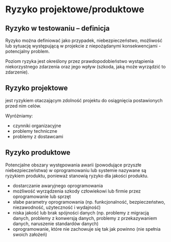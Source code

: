 # Ryzyko projektowe/produktowe

## Ryzyko w testowaniu – definicja

Ryzyko można definiować jako przypadek, niebezpieczeństwo, możliwość lub sytuację występującą w projekcie z niepożądanymi konsekwencjami - potencjalny problem.

Poziom ryzyka jest określony przez prawdopodobieństwo wystąpienia niekorzystnego zdarzenia oraz jego wpływ \(szkoda, jaką może wyrządzić to zdarzenie\).

## **Ryzyko projektowe**

jest ryzykiem otaczającym zdolność projektu do osiągnięcia postawionych przed nim celów.

Wyróżniamy:

* czynniki organizacyjne
* problemy techniczne
* problemy z dostawcami

## **Ryzyko produktowe**

Potencjalne obszary występowania awarii \(powodujące przyszłe niebezpieczeństwa\) w oprogramowaniu lub systemie nazywane są ryzykiem produktu, ponieważ stanowią ryzyko dla jakości produktu.

* dostarczanie awaryjnego oprogramowania 
* możliwość wyrządzenia szkody człowiekowi lub firmie przez oprogramowanie lub sprzęt
* słabe parametry oprogramowania \(np. funkcjonalność, bezpieczeństwo, niezawodność, użyteczność i wydajność\)
* niska jakość lub brak spójności danych \(np. problemy z migracją danych, problemy z konwersją danych, problemy z przekazywaniem danych, naruszenie standardów danych\)
* oprogramowanie, które nie zachowuje się tak jak powinno \(nie spełnia swoich założeń\)

